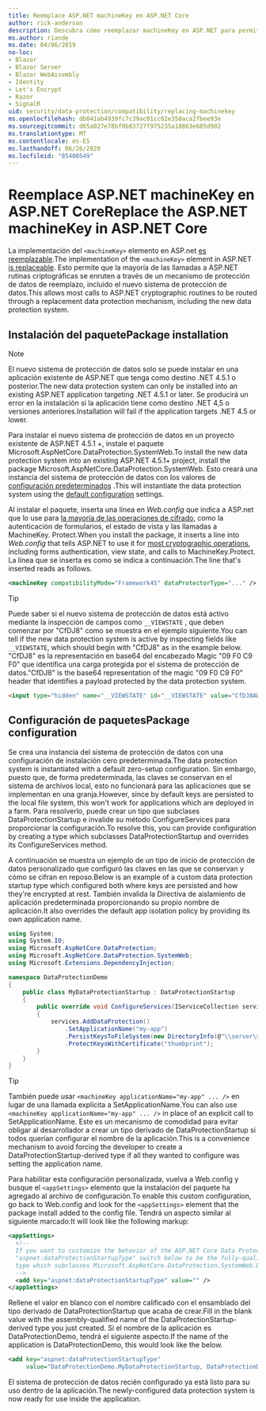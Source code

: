 ```yaml
---
title: Reemplace ASP.NET machineKey en ASP.NET Core
author: rick-anderson
description: Descubra cómo reemplazar machineKey en ASP.NET para permitir el uso de un sistema de protección de datos nuevo y más seguro.
ms.author: riande
ms.date: 04/06/2019
no-loc:
- Blazor
- Blazor Server
- Blazor WebAssembly
- Identity
- Let's Encrypt
- Razor
- SignalR
uid: security/data-protection/compatibility/replacing-machinekey
ms.openlocfilehash: db041ab4939fc7c39ac01cc02e350aca2fbee93e
ms.sourcegitcommit: d65a027e78bf0b83727f975235a18863e685d902
ms.translationtype: MT
ms.contentlocale: es-ES
ms.lasthandoff: 06/26/2020
ms.locfileid: "85400549"
---
```

# <a name="replace-the-aspnet-machinekey-in-aspnet-core"></a><span data-ttu-id="835b0-103">Reemplace ASP.NET machineKey en ASP.NET Core</span><span class="sxs-lookup"><span data-stu-id="835b0-103">Replace the ASP.NET machineKey in ASP.NET Core</span></span>

<a name="compatibility-replacing-machinekey"></a>

<span data-ttu-id="835b0-104">La implementación del `<machineKey>` elemento en ASP.net [es reemplazable](https://blogs.msdn.microsoft.com/webdev/2012/10/23/cryptographic-improvements-in-asp-net-4-5-pt-2/).</span><span class="sxs-lookup"><span data-stu-id="835b0-104">The implementation of the `<machineKey>` element in ASP.NET [is replaceable](https://blogs.msdn.microsoft.com/webdev/2012/10/23/cryptographic-improvements-in-asp-net-4-5-pt-2/).</span></span> <span data-ttu-id="835b0-105">Esto permite que la mayoría de las llamadas a ASP.NET rutinas criptográficas se enruten a través de un mecanismo de protección de datos de reemplazo, incluido el nuevo sistema de protección de datos.</span><span class="sxs-lookup"><span data-stu-id="835b0-105">This allows most calls to ASP.NET cryptographic routines to be routed through a replacement data protection mechanism, including the new data protection system.</span></span>

## <a name="package-installation"></a><span data-ttu-id="835b0-106">Instalación del paquete</span><span class="sxs-lookup"><span data-stu-id="835b0-106">Package installation</span></span>

> [!NOTE]
> <span data-ttu-id="835b0-107">El nuevo sistema de protección de datos solo se puede instalar en una aplicación existente de ASP.NET que tenga como destino .NET 4.5.1 o posterior.</span><span class="sxs-lookup"><span data-stu-id="835b0-107">The new data protection system can only be installed into an existing ASP.NET application targeting .NET 4.5.1 or later.</span></span> <span data-ttu-id="835b0-108">Se producirá un error en la instalación si la aplicación tiene como destino .NET 4,5 o versiones anteriores.</span><span class="sxs-lookup"><span data-stu-id="835b0-108">Installation will fail if the application targets .NET 4.5 or lower.</span></span>

<span data-ttu-id="835b0-109">Para instalar el nuevo sistema de protección de datos en un proyecto existente de ASP.NET 4.5.1 +, instale el paquete Microsoft.AspNetCore.DataProtection.SystemWeb.</span><span class="sxs-lookup"><span data-stu-id="835b0-109">To install the new data protection system into an existing ASP.NET 4.5.1+ project, install the package Microsoft.AspNetCore.DataProtection.SystemWeb.</span></span> <span data-ttu-id="835b0-110">Esto creará una instancia del sistema de protección de datos con los valores de [configuración predeterminados](xref:security/data-protection/configuration/default-settings) .</span><span class="sxs-lookup"><span data-stu-id="835b0-110">This will instantiate the data protection system using the [default configuration](xref:security/data-protection/configuration/default-settings) settings.</span></span>

<span data-ttu-id="835b0-111">Al instalar el paquete, inserta una línea en *Web.config* que indica a ASP.net que lo use para [la mayoría de las operaciones de cifrado](https://blogs.msdn.microsoft.com/webdev/2012/10/23/cryptographic-improvements-in-asp-net-4-5-pt-2/), como la autenticación de formularios, el estado de vista y las llamadas a MachineKey. Protect.</span><span class="sxs-lookup"><span data-stu-id="835b0-111">When you install the package, it inserts a line into *Web.config* that tells ASP.NET to use it for [most cryptographic operations](https://blogs.msdn.microsoft.com/webdev/2012/10/23/cryptographic-improvements-in-asp-net-4-5-pt-2/), including forms authentication, view state, and calls to MachineKey.Protect.</span></span> <span data-ttu-id="835b0-112">La línea que se inserta es como se indica a continuación.</span><span class="sxs-lookup"><span data-stu-id="835b0-112">The line that's inserted reads as follows.</span></span>

```xml
<machineKey compatibilityMode="Framework45" dataProtectorType="..." />
```

>[!TIP]
> <span data-ttu-id="835b0-113">Puede saber si el nuevo sistema de protección de datos está activo mediante la inspección de campos como `__VIEWSTATE` , que deben comenzar por "CfDJ8" como se muestra en el ejemplo siguiente.</span><span class="sxs-lookup"><span data-stu-id="835b0-113">You can tell if the new data protection system is active by inspecting fields like `__VIEWSTATE`, which should begin with "CfDJ8" as in the example below.</span></span> <span data-ttu-id="835b0-114">"CfDJ8" es la representación en base64 del encabezado Magic "09 F0 C9 F0" que identifica una carga protegida por el sistema de protección de datos.</span><span class="sxs-lookup"><span data-stu-id="835b0-114">"CfDJ8" is the base64 representation of the magic "09 F0 C9 F0" header that identifies a payload protected by the data protection system.</span></span>

```html
<input type="hidden" name="__VIEWSTATE" id="__VIEWSTATE" value="CfDJ8AWPr2EQPTBGs3L2GCZOpk...">
```

## <a name="package-configuration"></a><span data-ttu-id="835b0-115">Configuración de paquetes</span><span class="sxs-lookup"><span data-stu-id="835b0-115">Package configuration</span></span>

<span data-ttu-id="835b0-116">Se crea una instancia del sistema de protección de datos con una configuración de instalación cero predeterminada.</span><span class="sxs-lookup"><span data-stu-id="835b0-116">The data protection system is instantiated with a default zero-setup configuration.</span></span> <span data-ttu-id="835b0-117">Sin embargo, puesto que, de forma predeterminada, las claves se conservan en el sistema de archivos local, esto no funcionará para las aplicaciones que se implementan en una granja.</span><span class="sxs-lookup"><span data-stu-id="835b0-117">However, since by default keys are persisted to the local file system, this won't work for applications which are deployed in a farm.</span></span> <span data-ttu-id="835b0-118">Para resolverlo, puede crear un tipo que subclases DataProtectionStartup e invalide su método ConfigureServices para proporcionar la configuración.</span><span class="sxs-lookup"><span data-stu-id="835b0-118">To resolve this, you can provide configuration by creating a type which subclasses DataProtectionStartup and overrides its ConfigureServices method.</span></span>

<span data-ttu-id="835b0-119">A continuación se muestra un ejemplo de un tipo de inicio de protección de datos personalizado que configuró las claves en las que se conservan y cómo se cifran en reposo.</span><span class="sxs-lookup"><span data-stu-id="835b0-119">Below is an example of a custom data protection startup type which configured both where keys are persisted and how they're encrypted at rest.</span></span> <span data-ttu-id="835b0-120">También invalida la Directiva de aislamiento de aplicación predeterminada proporcionando su propio nombre de aplicación.</span><span class="sxs-lookup"><span data-stu-id="835b0-120">It also overrides the default app isolation policy by providing its own application name.</span></span>

```csharp
using System;
using System.IO;
using Microsoft.AspNetCore.DataProtection;
using Microsoft.AspNetCore.DataProtection.SystemWeb;
using Microsoft.Extensions.DependencyInjection;

namespace DataProtectionDemo
{
    public class MyDataProtectionStartup : DataProtectionStartup
    {
        public override void ConfigureServices(IServiceCollection services)
        {
            services.AddDataProtection()
                .SetApplicationName("my-app")
                .PersistKeysToFileSystem(new DirectoryInfo(@"\\server\share\myapp-keys\"))
                .ProtectKeysWithCertificate("thumbprint");
        }
    }
}
```

>[!TIP]
> <span data-ttu-id="835b0-121">También puede usar `<machineKey applicationName="my-app" ... />` en lugar de una llamada explícita a SetApplicationName.</span><span class="sxs-lookup"><span data-stu-id="835b0-121">You can also use `<machineKey applicationName="my-app" ... />` in place of an explicit call to SetApplicationName.</span></span> <span data-ttu-id="835b0-122">Este es un mecanismo de comodidad para evitar obligar al desarrollador a crear un tipo derivado de DataProtectionStartup si todos querían configurar el nombre de la aplicación.</span><span class="sxs-lookup"><span data-stu-id="835b0-122">This is a convenience mechanism to avoid forcing the developer to create a DataProtectionStartup-derived type if all they wanted to configure was setting the application name.</span></span>

<span data-ttu-id="835b0-123">Para habilitar esta configuración personalizada, vuelva a Web.config y busque el `<appSettings>` elemento que la instalación del paquete ha agregado al archivo de configuración.</span><span class="sxs-lookup"><span data-stu-id="835b0-123">To enable this custom configuration, go back to Web.config and look for the `<appSettings>` element that the package install added to the config file.</span></span> <span data-ttu-id="835b0-124">Tendrá un aspecto similar al siguiente marcado:</span><span class="sxs-lookup"><span data-stu-id="835b0-124">It will look like the following markup:</span></span>

```xml
<appSettings>
  <!--
  If you want to customize the behavior of the ASP.NET Core Data Protection stack, set the
  "aspnet:dataProtectionStartupType" switch below to be the fully-qualified name of a
  type which subclasses Microsoft.AspNetCore.DataProtection.SystemWeb.DataProtectionStartup.
  -->
  <add key="aspnet:dataProtectionStartupType" value="" />
</appSettings>
```

<span data-ttu-id="835b0-125">Rellene el valor en blanco con el nombre calificado con el ensamblado del tipo derivado de DataProtectionStartup que acaba de crear.</span><span class="sxs-lookup"><span data-stu-id="835b0-125">Fill in the blank value with the assembly-qualified name of the DataProtectionStartup-derived type you just created.</span></span> <span data-ttu-id="835b0-126">Si el nombre de la aplicación es DataProtectionDemo, tendrá el siguiente aspecto.</span><span class="sxs-lookup"><span data-stu-id="835b0-126">If the name of the application is DataProtectionDemo, this would look like the below.</span></span>

```xml
<add key="aspnet:dataProtectionStartupType"
     value="DataProtectionDemo.MyDataProtectionStartup, DataProtectionDemo" />
```

<span data-ttu-id="835b0-127">El sistema de protección de datos recién configurado ya está listo para su uso dentro de la aplicación.</span><span class="sxs-lookup"><span data-stu-id="835b0-127">The newly-configured data protection system is now ready for use inside the application.</span></span>
